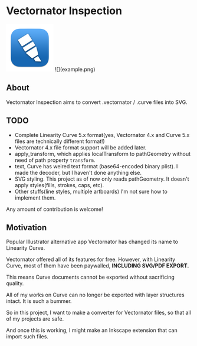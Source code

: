 # Vectornator Inspection
<img src="icon.png" width="128" />
![](example.png)

## About
Vectornator Inspection aims to convert .vectornator / .curve files into SVG.

## TODO
* Complete Linearity Curve 5.x format(yes, Vectornator 4.x and Curve 5.x files are technically different format!)
* Vectornator 4.x file format support will be added later.
* apply_transform, which applies localTransform to pathGeometry without need of path property `transform`.
* text, Curve has weired text format (base64-encoded binary plist). I made the decoder, but I haven't done anything else.
* SVG styling. This project as of now only reads pathGeometry. It doesn't apply styles(fills, strokes, caps, etc).
* Other stuffs(line styles, multiple artboards) I'm not sure how to implement them.

Any amount of contribution is welcome!

## Motivation
Popular Illustrator alternative app Vectornator has changed its name to Linearity Curve.

Vectornator offered all of its features for free. However, with Linearity Curve, most of them have been paywalled, **INCLUDING SVG/PDF EXPORT.**

This means Curve documents cannot be exported without sacrificing quality.

All of my works on Curve can no longer be exported with layer structures intact. It is such a bummer.

So in this project, I want to make a converter for Vectornator files, so that all of my projects are safe.

And once this is working, I might make an Inkscape extension that can import such files.
